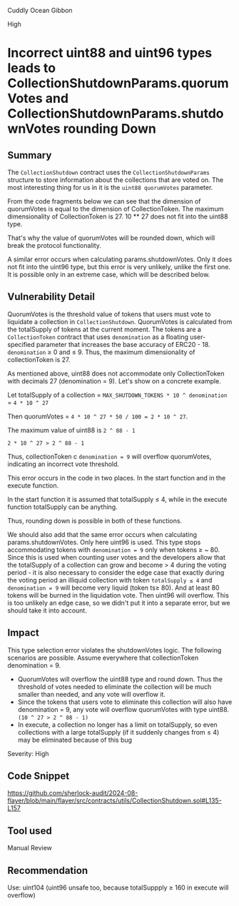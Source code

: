 Cuddly Ocean Gibbon

High

# Incorrect uint88 and uint96 types  leads to CollectionShutdownParams.quorumVotes and CollectionShutdownParams.shutdownVotes rounding Down

## Summary
The `CollectionShutdown` contract uses the `CollectionShutdownParams` structure to store information about the collections that are voted on. The most interesting thing for us in it is the `uint88 quorumVotes` parameter. 

From the code fragments below we can see that the dimension of quorumVotes is equal to the dimension of CollectionToken. The maximum dimensionality of CollectionToken is 27. 10 ** 27 does not fit into the uint88 type.

That's why the value of quorumVotes will be rounded down, which will break the protocol functionality.

A similar error occurs when calculating params.shutdownVotes. Only it does not fit into the uint96 type, but this error is very unlikely, unlike the first one. It is possible only in an extreme case, which will be described below.

## Vulnerability Detail
QuorumVotes is the threshold value of tokens that users must vote to liquidate a collection in `CollectionShutdown`. QuorumVotes is calculated from the totalSupply of tokens at the current moment. The tokens are a `CollectionToken` contract that uses `denomination` as a floating user-specified parameter that increases the base accuracy of ERC20 - 18. `denomination` ≥ 0 and ≤ 9. Thus, the maximum dimensionality of collectionToken is 27.

As mentioned above, uint88 does not accommodate only CollectionToken with decimals 27 (denomination = 9). Let's show on a concrete example.

Let totalSupply of a collection = `MAX_SHUTDOWN_TOKENS * 10 ^ denomination` = `4 * 10 ^ 27`

Then quorumVotes = `4 * 10 ^ 27 * 50 / 100 = 2 * 10 ^ 27`.

The maximum value of uint88 is `2 ^ 88 - 1` 

`2 * 10 ^ 27 > 2 ^ 88 - 1`

Thus, collectionToken c `denomination = 9` will overflow quorumVotes, indicating an incorrect vote threshold.

This error occurs in the code in two places. In the start function and in the execute function.

In the start function it is assumed that totalSupply ≤ 4, while in the execute function totalSupply can be anything.

Thus, rounding down is possible in both of these functions. 

We should also add that the same error occurs when calculating params.shutdownVotes. Only here uint96 is used. This type stops accommodating tokens with `denomination = 9` only when tokens ≥ ~ 80. Since this is used when counting user votes and the developers allow that the totalSupply of a collection can grow and become > 4 during the voting period - it is also necessary to consider the edge case that exactly during the voting period an illiquid collection with token `totalSupply ≤ 4` and `denomination = 9` will become very liquid (token ts≥ 80). And at least 80 tokens will be burned in the liquidation vote. Then uint96 will overflow. This is too unlikely an edge case, so we didn't put it into a separate error, but we should take it into account.
## Impact
This type selection error violates the shutdownVotes logic. The following scenarios are possible. Assume everywhere that collectionToken denomination = 9.

- QuorumVotes will overflow the uint88 type and round down. Thus the threshold of votes needed to eliminate the collection will be much smaller than needed, and any vote will overflow it.
- Since the tokens that users vote to eliminate this collection will also have denomination = 9, any vote will overflow quorumVotes with type uint88. `(10 ^ 27 > 2 ^ 88 - 1)`
- In execute, a collection no longer has a limit on totalSupply, so even collections with a large totalSupply (if it suddenly changes from ≤ 4) may be eliminated because of this bug

Severity: High

## Code Snippet
https://github.com/sherlock-audit/2024-08-flayer/blob/main/flayer/src/contracts/utils/CollectionShutdown.sol#L135-L157

## Tool used
Manual Review


## Recommendation
Use: uint104 (uint96 unsafe too, because totalSuppply ≥ 160 in execute will overflow)